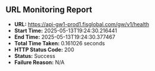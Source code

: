 ## URL Monitoring Report

- **URL:** https://api-gw1-prod1.fisglobal.com/gw/v1/health
- **Start Time:** 2025-05-13T19:24:30.216441
- **End Time:** 2025-05-13T19:24:30.377467
- **Total Time Taken:** 0.161026 seconds
- **HTTP Status Code:** 200
- **Status:** Success
- **Failure Reason:** N/A
